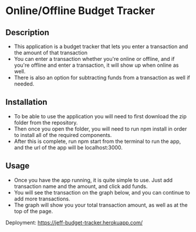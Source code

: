 # Online/Offline Budget Tracker

## Description 
- This application is a budget tracker that lets you enter a transaction and the amount of that transaction
- You can enter a transaction whether you're online or offline, and if you're offline and enter a transaction, it will show up when online as well. 
- There is also an option for subtracting funds from a transaction as well if needed. 

## Installation
- To be able to use the application you will need to first download the zip folder from the repository. 
- Then once you open the folder, you will need to run npm install in order to install all of the required components. 
- After this is complete, run npm start from the terminal to run the app, and the url of the app will be localhost:3000. 

## Usage
- Once you have the app running, it is quite simple to use. Just add transaction name and the amount, and click add funds. 
- You will see the transaction on the graph below, and you can continue to add more transactions.
- The graph will show you your total transaction amount, as well as at the top of the page. 

Deployment: 
https://jeff-budget-tracker.herokuapp.com/
